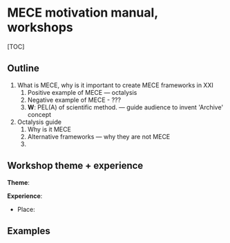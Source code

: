 # MECE motivation manual, workshops

[TOC]

## Outline

1. What is MECE, why is it important to create MECE frameworks in XXI
   1. Positive example of MECE — octalysis
   2. Negative example of MECE - ???
   3. **W**: PEL(A) of scientific method. — guide audience to invent 'Archive' concept
2. Octalysis guide
   1. Why is it MECE
   2. Alternative frameworks — why they are not MECE
   3. 



## Workshop theme + experience

**Theme**:

**Experience**:

- Place:



## Examples

